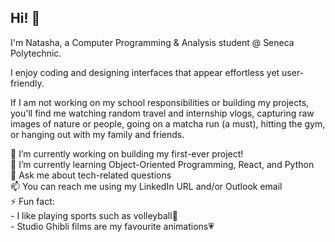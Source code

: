 ## Hi! 👋
<!--
**natashaejercito/NatashaEjercito** is a ✨ _special_ ✨ repository because its `README.md` (this file) appears on your GitHub profile.
-->
I'm Natasha, a Computer Programming & Analysis student @ Seneca Polytechnic.

I enjoy coding and designing interfaces that appear effortless yet user-friendly.

If I am not working on my school responsibilities or building my projects, you'll find me watching random travel and internship vlogs, capturing raw images of nature or people, going on a matcha run (a must), hitting the gym, or hanging out with my family and friends.  

🔭 I’m currently working on building my first-ever project! <br>
🌱 I’m currently learning Object-Oriented Programming, React, and Python <br>
💬 Ask me about tech-related questions <br>
📫 You can reach me using my LinkedIn URL and/or Outlook email <br>
⚡ Fun fact: <br>
     - I like playing sports such as volleyball🏐<br>
     - Studio Ghibli films are my favourite animations💗

